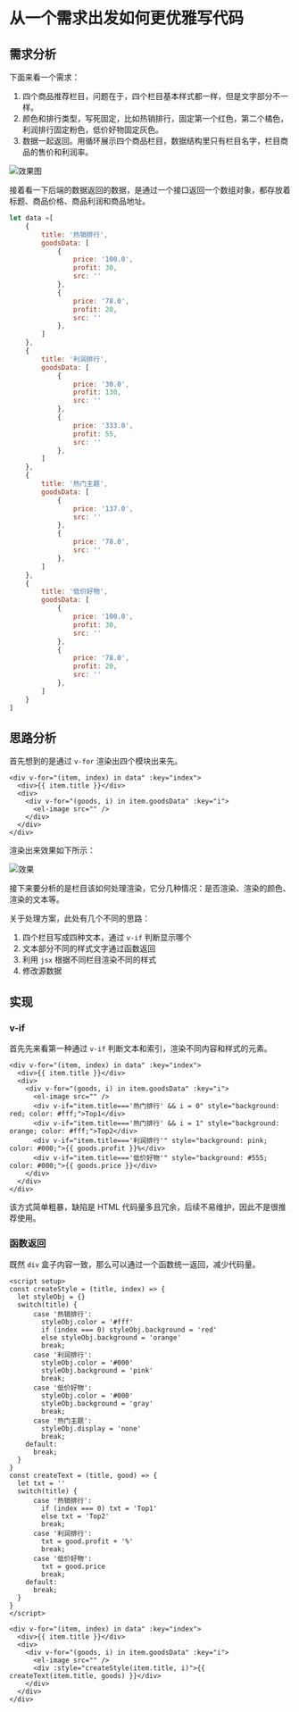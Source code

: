 # 从一个需求出发如何更优雅写代码

## 需求分析

下面来看一个需求：

1. 四个商品推荐栏目，问题在于，四个栏目基本样式都一样，但是文字部分不一样。
2. 颜色和排行类型，写死固定，比如热销排行，固定第一个红色，第二个橘色，利润排行固定粉色，低价好物固定灰色。
3. 数据一起返回。用循环展示四个商品栏目，数据结构里只有栏目名字，栏目商品的售价和利润率。

![效果图](https://pic.imgdb.cn/item/66004ada9f345e8d03dd7442.png)

接着看一下后端的数据返回的数据，是通过一个接口返回一个数组对象，都存放着标题、商品价格、商品利润和商品地址。

```js
let data =[
    {
        title: '热销排行',
        goodsData: [
            {
                price: '100.0',
                profit: 30,
                src: ''
            },
            {
                price: '78.0',
                profit: 20,
                src: ''
            },
        ]
    },
    {
        title: '利润排行',
        goodsData: [
            {
                price: '30.0',
                profit: 130,
                src: ''
            },
            {
                price: '333.0',
                profit: 55,
                src: ''
            },
        ]
    },
    {
        title: '热门主题',
        goodsData: [
            {
                price: '137.0',
                src: ''
            },
            {
                price: '78.0',
                src: ''
            },
        ]
    },
    {
        title: '低价好物',
        goodsData: [
            {
                price: '100.0',
                profit: 30,
                src: ''
            },
            {
                price: '78.0',
                profit: 20,
                src: ''
            },
        ]
    }
]
```

## 思路分析

首先想到的是通过 `v-for` 渲染出四个模块出来先。

```vue
<div v-for="(item, index) in data" :key="index">
  <div>{{ item.title }}</div>
  <div>
    <div v-for="(goods, i) in item.goodsData" :key="i">
      <el-image src="" />
    </div>
  </div>
</div>
```

渲染出来效果如下所示：

![效果](https://pic.imgdb.cn/item/660246b59f345e8d03aa8b2e.png)

接下来要分析的是栏目该如何处理渲染，它分几种情况：是否渲染、渲染的颜色、渲染的文本等。

关于处理方案，此处有几个不同的思路：

1. 四个栏目写成四种文本，通过 `v-if` 判断显示哪个
2. 文本部分不同的样式文字通过函数返回
3. 利用 `jsx` 根据不同栏目渲染不同的样式
4. 修改源数据

## 实现

### v-if

首先先来看第一种通过 `v-if` 判断文本和索引，渲染不同内容和样式的元素。

```vue
<div v-for="(item, index) in data" :key="index">
  <div>{{ item.title }}</div>
  <div>
    <div v-for="(goods, i) in item.goodsData" :key="i">
      <el-image src="" />
      <div v-if="item.title==='热门排行' && i = 0" style="background: red; color: #fff;">Top1</div>
      <div v-if="item.title==='热门排行' && i = 1" style="background: orange; color: #fff;">Top2</div>
      <div v-if="item.title==='利润排行'" style="background: pink; color: #000;">{{ goods.profit }}%</div>
      <div v-if="item.title==='低价好物'" style="background: #555; color: #000;">{{ goods.price }}</div>
    </div>
  </div>
</div>
```

该方式简单粗暴，缺陷是 HTML 代码量多且冗余，后续不易维护，因此不是很推荐使用。

### 函数返回

既然 `div` 盒子内容一致，那么可以通过一个函数统一返回，减少代码量。

```vue
<script setup>
const createStyle = (title, index) => {
  let styleObj = {}
  switch(title) {
      case '热销排行': 
      	styleObj.color = '#fff'
      	if (index === 0) styleObj.background = 'red'
      	else styleObj.background = 'orange'
      	break;
      case '利润排行': 
      	styleObj.color = '#000'
      	styleObj.background = 'pink'
      	break;
      case '低价好物': 
      	styleObj.color = '#000'
      	styleObj.background = 'gray'
      	break;
      case '热门主题': 
      	styleObj.display = 'none'
      	break;
    default:
      break;
  }
}
const createText = (title, good) => {
  let txt = ''
  switch(title) {
      case '热销排行': 
      	if (index === 0) txt = 'Top1'
      	else txt = 'Top2'
      	break;
      case '利润排行': 
      	txt = good.profit + '%'
      	break;
      case '低价好物': 
      	txt = good.price
      	break;
    default:
      break;
  }
}
</script>

<div v-for="(item, index) in data" :key="index">
  <div>{{ item.title }}</div>
  <div>
    <div v-for="(goods, i) in item.goodsData" :key="i">
      <el-image src="" />
      <div :style="createStyle(item.title, i)">{{ createText(item.title, goods) }}</div>
    </div>
  </div>
</div>
```

